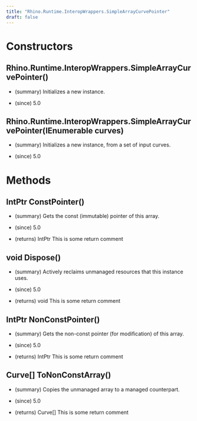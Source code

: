 ```yaml
---
title: "Rhino.Runtime.InteropWrappers.SimpleArrayCurvePointer"
draft: false
---
```


# Constructors
## Rhino.Runtime.InteropWrappers.SimpleArrayCurvePointer()
- (summary) 
     Initializes a new  instance.
     
- (since) 5.0
## Rhino.Runtime.InteropWrappers.SimpleArrayCurvePointer(IEnumerable<Curve> curves)
- (summary) 
     Initializes a new  instance, from a set of input curves.
     
- (since) 5.0
# Methods
## IntPtr ConstPointer()
- (summary) 
     Gets the const (immutable) pointer of this array.
     
- (since) 5.0
- (returns) IntPtr This is some return comment
## void Dispose()
- (summary) 
     Actively reclaims unmanaged resources that this instance uses.
     
- (since) 5.0
- (returns) void This is some return comment
## IntPtr NonConstPointer()
- (summary) 
     Gets the non-const pointer (for modification) of this array.
     
- (since) 5.0
- (returns) IntPtr This is some return comment
## Curve[] ToNonConstArray()
- (summary) 
     Copies the unmanaged array to a managed counterpart.
     
- (since) 5.0
- (returns) Curve[] This is some return comment
